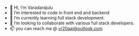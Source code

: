 - 👋 Hi, I’m Varadarajulu
- 👀 I’m interested to code in front end and backend
- 🌱 I’m currently learning full stack development.
- 💞️ I’m looking to collaborate with various full stack developers.
- 📫 you can reach me @ vr20aaj@outlook.com

<!---
Varadarajreddy/Varadarajreddy is a ✨ special ✨ repository because its `README.md` (this file) appears on your GitHub profile.
You can click the Preview link to take a look at your changes.
--->
